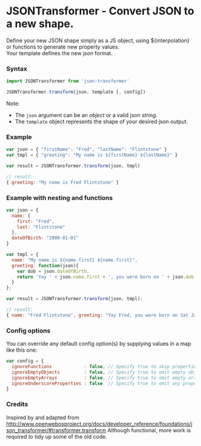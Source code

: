 # JSONTransformer - Convert JSON to a new shape.

Define your new JSON shape simply as a JS object, using ${interpolation} or functions to generate new property values.
<br>
Your template defines the new json format.

### Syntax
```js
import JSONTransformer from 'json-transformer'

JSONTransformer.transform(json, template [, config])
```

Note:
- The `json` argument can be an *object* or a valid json *string*.
- The `template` object represents the shape of your desired json output.


### Example
```js
var json = { "firstName": "Fred", "lastName": "Flintstone" }
var tmpl = { "greeting": "My name is ${firstName} ${lastName}" }

var result = JSONTransformer.transform(json, tmpl)

// result:
{ greeting: "My name is Fred Flintstone" }
```

### Example with nesting and functions
```js
var json = {
  name: {
    first: "Fred",
    last: "Flintstone"
  },
  dateOfBirth: "2000-01-01"
}

var tmpl = {
  name: "My name is ${name.first} ${name.first}",
  greeting: function(json){
    var dob = json.dateOfBirth.
    return 'Yay ' + json.name.first + ', you were born on ' + json.dob.toDateString()
  }
};

var result = JSONTransformer.transform(json, tmpl);

// result:
{ name: "Fred Flintstone", greeting: "Yay Fred, you were born on Sat Jan 01 2000" }
```


### Config options

You can override any default config option(s) by supplying values in a map like this one:

```js
var config = {
  ignoreFunctions            : false, // Specify true to skip properties that are defined in your template as functions.
  ignoreEmptyObjects         : false, // Specify true to omit empty objects from the result.
  ignoreEmptyArrays          : false, // Specify true to omit empty arrays from the result.
  ignoreUnderscoreProperties : false  // Specify true to omit any properties that begin with an underscore.
}
```


### Credits
Inspired by and adapted from http://www.openwebosproject.org/docs/developer_reference/foundations/json_transformer/#transformer.transform
Although functional, more work is required to tidy up some of the old code.
